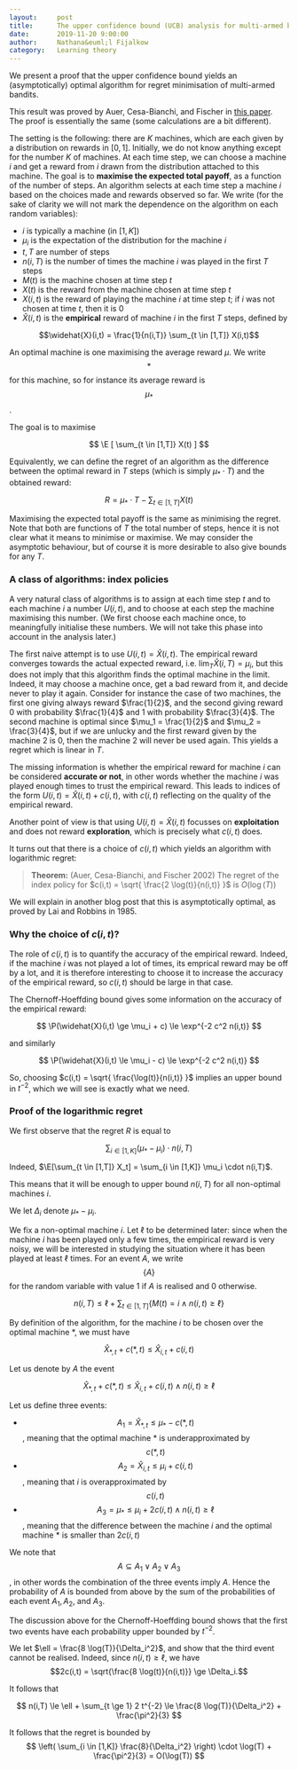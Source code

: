 ```yaml
---
layout:     post
title:      The upper confidence bound (UCB) analysis for multi-armed bandits 
date:       2019-11-20 9:00:00
author:     Nathana&euml;l Fijalkow
category:   Learning theory
---
```


<script type="text/x-mathjax-config">
MathJax.Hub.Config({
  TeX: {
    Macros: {
      R: "{\\mathbb{R}}",
      Q: "{\\mathbb{Q}}",
      N: "{\\mathbb{N}}",
      Z: "{\\mathbb{Z}}",
      A: "{\\mathcal{A}}",
      B: "{\\mathcal{B}}",
      E: "{\\mathbb{E}}",
      P: "{\\mathbb{P}}",
    }
  }
});
</script>

<p class="intro"><span class="dropcap">W</span>e present a proof that the upper confidence bound yields an (asymptotically) optimal algorithm for regret minimisation of multi-armed bandits.</p>

This result was proved by Auer, Cesa-Bianchi, and Fischer in [this paper](http://homes.di.unimi.it/cesa-bianchi/Pubblicazioni/ml-02.pdf). 
The proof is essentially the same (some calculations are a bit different).

The setting is the following: there are $K$ machines, which are each given by a distribution on rewards in $[0,1]$.
Initially, we do not know anything except for the number $K$ of machines.
At each time step, we can choose a machine $i$ and get a reward from $i$ drawn from the distribution attached to this machine. 
The goal is to **maximise the expected total payoff**, as a function of the number of steps.
An algorithm selects at each time step a machine $i$ based on the choices made and rewards observed so far. 
We write (for the sake of clarity we will not mark the dependence on the algorithm on each random variables):
* $i$ is typically a machine (in $[1,K]$)
* $\mu_i$ is the expectation of the distribution for the machine $i$
* $t,T$ are number of steps
* $n(i,T)$ is the number of times the machine $i$ was played in the first $T$ steps
* $M(t)$ is the machine chosen at time step $t$
* $X(t)$ is the reward from the machine chosen at time step $t$
* $X(i,t)$ is the reward of playing the machine $i$ at time step $t$; if $i$ was not chosen at time $t$, then it is $0$
* $\widehat{X}(i,t)$ is the **empirical** reward of machine $i$ in the first $T$ steps, defined by

$$\widehat{X}(i,t) = \frac{1}{n(i,T)} \sum_{t \in [1,T]} X(i,t)$$

An optimal machine is one maximising the average reward $\mu$. 
We write $$*$$ for this machine, so for instance its average reward is $$\mu_{*}$$.

The goal is to maximise

$$
\E [ \sum_{t \in [1,T]} X(t) ]
$$

Equivalently, we can define the regret of an algorithm 
as the difference between the optimal reward in $T$ steps (which is simply $\mu_* \cdot T$) and the obtained reward:

$$
R = \mu_* \cdot T - \sum_{t \in [1,T]} X(t)
$$

Maximising the expected total payoff is the same as minimising the regret.
Note that both are functions of $T$ the total number of steps, hence it is not clear what it means to minimise or maximise.
We may consider the asymptotic behaviour, but of course it is more desirable to also give bounds for any $T$.

### A class of algorithms: index policies

A very natural class of algorithms is to assign at each time step $t$ and to each machine $i$ a number $U(i,t)$, 
and to choose at each step the machine maximising this number.
(We first choose each machine once, to meaningfully initialise these numbers. We will not take this phase into account in the analysis later.)

The first naive attempt is to use $U(i,t) = \widehat{X}(i,t)$.
The empirical reward converges towards the actual expected reward, i.e. $\lim_T \widehat{X}(i,T) = \mu_i$,
but this does not imply that this algorithm finds the optimal machine in the limit.
Indeed, it may choose a machine once, get a bad reward from it, and decide never to play it again.
Consider for instance the case of two machines, the first one giving always reward $\frac{1}{2}$, and the second giving reward $0$ with probability $\frac{1}{4}$
and $1$ with probability $\frac{3}{4}$. The second machine is optimal since $\mu_1 = \frac{1}{2}$ and $\mu_2 = \frac{3}{4}$, but if we are unlucky and the first reward given by the machine $2$ is $0$,
then the machine $2$ will never be used again. This yields a regret which is linear in $T$.

The missing information is whether the empirical reward for machine $i$ can be considered **accurate or not**, in other words whether the machine $i$ was played enough times to trust the empirical reward.
This leads to indices of the form $U(i,t) = \widehat{X}(i,t) + c(i,t)$, with $c(i,t)$ reflecting on the quality of the empirical reward.

Another point of view is that using $U(i,t) = \widehat{X}(i,t)$ focusses on **exploitation** and does not reward **exploration**, which is precisely what $c(i,t)$ does.

It turns out that there is a choice of $c(i,t)$ which yields an algorithm with logarithmic regret:

> **Theorem:** (Auer, Cesa-Bianchi, and Fischer 2002)
The regret of the index policy for $c(i,t) = \sqrt{ \frac{2 \log(t)}{n(i,t)} }$ is $O(\log(T))$

We will explain in another blog post that this is asymptotically optimal, as proved by Lai and Robbins in 1985.

### Why the choice of $c(i,t)$?

The role of $c(i,t)$ is to quantify the accuracy of the empirical reward.
Indeed, if the machine $i$ was not played a lot of times, its emprical reward may be off by a lot, 
and it is therefore interesting to choose it to increase the accuracy of the empirical reward, so $c(i,t)$ should be large in that case.

The Chernoff-Hoeffding bound gives some information on the accuracy of the empirical reward:

$$
\P(\widehat{X}(i,t) \ge \mu_i + c) \le \exp^{-2 c^2 n(i,t)}
$$

and similarly

$$
\P(\widehat{X}(i,t) \le \mu_i - c) \le \exp^{-2 c^2 n(i,t)}
$$

So, choosing $c(i,t) = \sqrt{ \frac{\log(t)}{n(i,t)} }$ implies an upper bound in $t^{-2}$, which we will see is exactly what we need.

### Proof of the logarithmic regret

We first observe that the regret $R$ is equal to

$$
\sum_{i \in [1,K]} (\mu_* - \mu_i) \cdot n(i,T)
$$

Indeed, $\E[\sum_{t \in [1,T]} X_t] = \sum_{i \in [1,K]} \mu_i \cdot n(i,T)$.

This means that it will be enough to upper bound $n(i,T)$ for all non-optimal machines $i$.

We let $\Delta_i$ denote $\mu_* - \mu_i$.

We fix a non-optimal machine $i$. 
Let $\ell$ to be determined later: since when the machine $i$ has been played only a few times, the empirical reward is very noisy,
we will be interested in studying the situation where it has been played at least $\ell$ times.
For an event $A$, we write $$\{A\}$$ for the random variable with value $1$ if $A$ is realised and $0$ otherwise. 

$$
n(i,T) \le \ell + \sum_{t \in [1,T]} \{M(t) = i \wedge n(i,t) \ge \ell\}
$$

By definition of the algorithm, for the machine $i$ to be chosen over the optimal machine $*$, we must have

$$
\widehat{X}_{*,t} + c(*,t) \le \widehat{X}_{i,t} + c(i,t)
$$

Let us denote by $A$ the event

$$
\widehat{X}_{*,t} + c(*,t) \le \widehat{X}_{i,t} + c(i,t) \wedge n(i,t) \ge \ell
$$

Let us define three events:
* $$A_1 = \widehat{X}_{*,t} \le \mu_{*} - c(*,t)$$, meaning that the optimal machine $*$ is underapproximated by $$c(*,t)$$
* $$A_2 = \widehat{X}_{i,t} \le \mu_i + c(i,t)$$, meaning that $i$ is overapproximated by $$c(i,t)$$
* $$A_3 = \mu_* \le \mu_i + 2 c(i,t) \wedge n(i,t) \ge \ell$$, meaning that the difference between the machine $i$ and the optimal machine $*$ is smaller than $2 c(i,t)$

We note that $$A \subseteq A_1 \vee A_2 \vee A_3$$, in other words the combination of the three events imply $A$.
Hence the probability of $A$ is bounded from above by the sum of the probabilities of each event $A_1,A_2$, and $A_3$.

The discussion above for the Chernoff-Hoeffding bound shows that the first two events have each probability upper bounded by $t^{-2}$.

We let $\ell = \frac{8 \log(T)}{\Delta_i^2}$, and show that the third event cannot be realised.
Indeed, since $n(i,t) \ge \ell$, we have
$$2c(i,t) = \sqrt{\frac{8 \log(t)}{n(i,t)}} \ge \Delta_i.$$

It follows that

$$
n(i,T) \le \ell + \sum_{t \ge 1} 2 t^{-2} \le \frac{8 \log(T)}{\Delta_i^2} + \frac{\pi^2}{3}
$$

It follows that the regret is bounded by 
$$
\left( \sum_{i \in [1,K]} \frac{8}{\Delta_i^2} \right) \cdot \log(T) + \frac{\pi^2}{3} = O(\log(T))
$$

